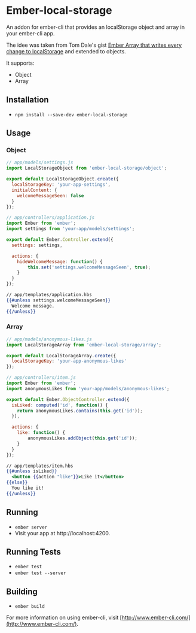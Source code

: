 # Ember-local-storage

An addon for ember-cli that provides an localStorage object and array in your ember-cli app.

The idee was taken from Tom Dale's gist [Ember Array that writes every change to localStorage](https://gist.github.com/tomdale/11360257) and extended to objects.

It supports:
* Object
* Array


## Installation

* `npm install --save-dev ember-local-storage`

## Usage

### Object

```javascript
// app/models/settings.js
import LocalStorageObject from 'ember-local-storage/object';

export default LocalStorageObject.create({
  localStorageKey: 'your-app-settings',
  initialContent: {
    welcomeMessageSeen: false
  }
});
```

```javascript
// app/controllers/application.js
import Ember from 'ember';
import settings from 'your-app/models/settings';

export default Ember.Controller.extend({
  settings: settings,

  actions: {
	hideWelcomeMessage: function() {
		this.set('settings.welcomeMessageSeen', true);
	}
  }
});
```

```handlebars
// app/templates/application.hbs
{{#unless settings.welcomeMessageSeen}}
  Welcome message.
{{/unless}}
```

### Array

```javascript
// app/models/anonymous-likes.js
import LocalStorageArray from 'ember-local-storage/array';

export default LocalStorageArray.create({
  localStorageKey: 'your-app-anonymous-likes'
});
```

```javascript
// app/controllers/item.js
import Ember from 'ember';
import anonymousLikes from 'your-app/models/anonymous-likes';

export default Ember.ObjectController.extend({
  isLiked: computed('id', function() {
	return anonymousLikes.contains(this.get('id'));
  }),

  actions: {
	like: function() {
		anonymousLikes.addObject(this.get('id'));
	}
  }
});
```

```handlebars
// app/templates/item.hbs
{{#unless isLiked}}
  <button {{action "like"}}>Like it</button>
{{else}}
  You like it!
{{/unless}}
```

## Running

* `ember server`
* Visit your app at http://localhost:4200.

## Running Tests

* `ember test`
* `ember test --server`

## Building

* `ember build`

For more information on using ember-cli, visit [http://www.ember-cli.com/](http://www.ember-cli.com/).

